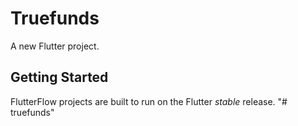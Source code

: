 # Truefunds

A new Flutter project.

## Getting Started

FlutterFlow projects are built to run on the Flutter _stable_ release.
"# truefunds" 
